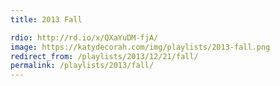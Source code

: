 ```yaml
---
title: 2013 Fall

rdio: http://rd.io/x/QXaYuDM-fjA/
image: https://katydecorah.com/img/playlists/2013-fall.png
redirect_from: /playlists/2013/12/21/fall/
permalink: /playlists/2013/fall/
---
```

